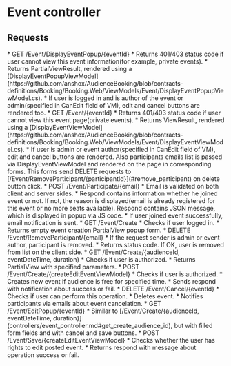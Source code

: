 # Event controller

## Requests
<a name="get_displayeventpopup">
* GET /Event/DisplayEventPopup/{eventId}
</a>
 * Returns 401/403 status code if user cannot view this event information(for example,
   private events).
 * Returns PartialViewResult, rendered using a [DisplayEventPopupViewModel](https://github.com/anshox/AudienceBooking/blob/contracts-definitions/Booking/Booking.Web/ViewModels/Event/DisplayEventPopupViewModel.cs).
 * If user is logged in and is author of the event or admin(specified in CanEdit field of VM), edit and cancel buttons are rendered too.

<a name="get_event">
* GET /Event/{eventId}
</a>
 * Returns 401/403 status code if user cannot view this event page(private events).
 * Returns ViewResult, rendered using a
 [DisplayEventViewModel](https://github.com/anshox/AudienceBooking/blob/contracts-definitions/Booking/Booking.Web/ViewModels/Event/DisplayEventViewModel.cs).
 * If user is admin or event author(specified in CanEdit field of VM), edit and cancel buttons are rendered.
 Also participants emails list is passed via DisplayEventViewModel and rendered on the page in
 corresponding forms. This forms send DELETE requests to
 [/Event/RemoveParticipant/{participantId}](#remove_participant) on delete button click.

<a name="participate">
* POST /Event/Participate/{email}
</a>
  * Email is validated on both client and server sides.
  * Respond contains information whether he joined event or not. If not, the reason
  is displayed(email is already registered for this event or no more seats available).
  Respond contains JSON message, which is displayed in popup via JS code.
  * If user joined event successfully, email notification is sent.

<a name="get_create">
* GET /Event/Create
</a>
 * Checks if user logged in.
 * Returns empty event creation PartialView popup form.

 <a name="remove_participant">
* DELETE /Event/RemoveParticipant/{email}
 </a>
 * If the request sender is admin or event author, participant is removed.
 * Returns status code. If OK, user is removed from list on the client side.

 <a name="get_create_audience_id">
* GET /Event/Create/{audienceId, eventDateTime, duration}
 </a>
  * Checks if user is authorized.
  * Returns PartialView with specified parameters.

 <a name="create">
* POST /Event/Create/{createEditEventViewModel}
 </a>
 * Checks if user is authorized.
 * Creates new event if audience is free for specified time.
 * Sends respond with notification about success or fail.

 <a name="cancel">
* DELETE /Event/Cancel/{eventId}
 </a>
 * Checks if user can perform this operation.
 * Deletes event.
 * Notifies participants via emails about event cancelation.

 <a name="edit_popup">
* GET /Event/EditPopup/{eventId}
 </a>
  * Similar to [/Event/Create/{audienceId, eventDateTime, duration}](controllers/event_controller.md#get_create_audience_id),
  but with filled form fields and with cancel and save buttons.

 <a name="save">
* POST /Event/Save/{createEditEventViewModel}
 </a>
 * Checks whether the user has rights to edit posted event.
 * Returns respond with message about operation success or fail.
